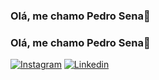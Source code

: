 ### Olá, me chamo Pedro Sena👋
### Olá, me chamo Pedro Sena👋
[![Instagram](https://img.shields.io/badge/Instagram-E4405F?style=for-the-badge&logo=instagram&logoColor=white)](https://www.instagram.com/senapedro_/)
[![Linkedin](https://img.shields.io/badge/LinkedIn-0077B5?style=for-the-badge&logo=linkedin&logoColor=white)](https://www.linkedin.com/in/pedro-sena-modernel-a40505265/)

